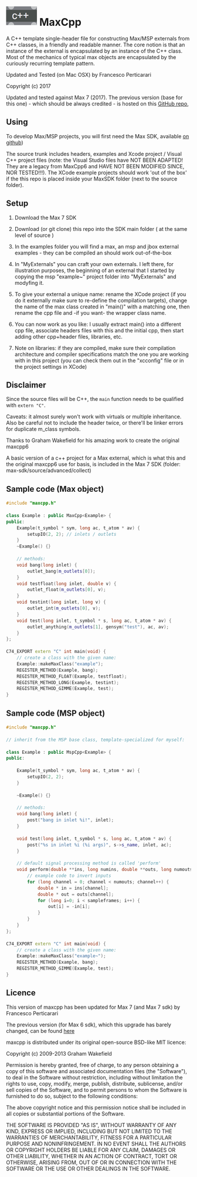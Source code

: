 ![logo](maxcpp.png) MaxCpp
==========================


A C++ template single-header file for constructing Max/MSP externals from C++ classes, in a friendly and readable manner. The core notion is that an instance of the external is encapsulated by an instance of the C++ class. Most of the mechanics of typical max objects are encapsulated by the curiously recurring template pattern.

Updated and Tested (on Mac OSX) by Francesco Perticarari

Copyright (c) 2017

Updated and tested against Max 7 (2017). 
The previous version (base for this one) - which should be always credited - is hosted on this [GitHub repo](https://github.com/grrrwaaa/maxcpp), 

## Using

To develop Max/MSP projects, you will first need the Max SDK, available [on github](https://github.com/Cycling74/max-sdk))

The source trunk includes headers, examples and Xcode project / Visual C++ project files (note: the Visual Studio files have NOT BEEN ADAPTED! They are a legacy from MaxCpp6 and HAVE NOT BEEN MODIFIED SINCE, NOR TESTED!!!). The XCode example projects should work 'out of the box' if the this repo is placed inside your MaxSDK folder (next to the source folder). 

## Setup

1) Download the Max 7 SDK

2) Download (or git clone) this repo into the SDK main folder ( at the same level of source )

3) In the examples folder you will find a max, an msp and jbox external examples - they can be compiled an should work out-of-the-box

4) In "MyExternals" you can craft your own externals. I left there, for illustration purposes, the beginning of an external that I started by copying the msp "example~" project folder into "MyExternals" and modyfing it.

5) To give your external a unique name: rename the XCode project (if you do it externally make sure to re-define the compilation targets), change the name of the max class created in "main()" with a matching one, then rename the cpp file and -if you want- the wrapper class name.

6) You can now work as you like: I usually extract main() into a different cpp file, associate headers files with this and the initial cpp, then start adding other cpp+header files, libraries, etc. 

7) Note on libraries: if they are compiled, make sure their compilation architecture and compiler specifications match the one you are working with in this project (you can check them out in the "xcconfig" file or in the project settings in XCode)


## Disclaimer

Since the source files will be C++, the ```main``` function needs to be qualified with ```extern "C"```.

Caveats: it almost surely won't work with virtuals or multiple inheritance. Also be careful not to include the header twice, or there'll be linker errors for duplicate m_class symbols.

Thanks to Graham Wakefield for his amazing work to create the original maxcpp6

A basic version of a c++ project for a Max external, which is what this and the original maxcpp6 use for basis, is included in the Max 7 SDK (folder: max-sdk/source/advanced/collect)

## Sample code (Max object)

```cpp
#include "maxcpp.h"

class Example : public MaxCpp<Example> {
public:
	Example(t_symbol * sym, long ac, t_atom * av) { 
		setupIO(2, 2); // inlets / outlets
	}
	~Example() {}	
	
	// methods:
	void bang(long inlet) { 
		outlet_bang(m_outlets[0]);
	}
	void testfloat(long inlet, double v) { 
		outlet_float(m_outlets[0], v);
	}
	void testint(long inlet, long v) { 
		outlet_int(m_outlets[0], v);
	}
	void test(long inlet, t_symbol * s, long ac, t_atom * av) { 
		outlet_anything(m_outlets[1], gensym("test"), ac, av); 
	}
};

C74_EXPORT extern "C" int main(void) {
	// create a class with the given name:
	Example::makeMaxClass("example");
	REGISTER_METHOD(Example, bang);
	REGISTER_METHOD_FLOAT(Example, testfloat);
	REGISTER_METHOD_LONG(Example, testint);
	REGISTER_METHOD_GIMME(Example, test);
}
```

## Sample code (MSP object)

```cpp
#include "maxcpp.h"

// inherit from the MSP base class, template-specialized for myself:

class Example : public MspCpp<Example> {
public:

	Example(t_symbol * sym, long ac, t_atom * av) { 
		setupIO(2, 2); 
	}
	
	~Example() {}	
	
	// methods:
	void bang(long inlet) { 
		post("bang in inlet %i!", inlet); 
	}
	
	void test(long inlet, t_symbol * s, long ac, t_atom * av) { 
		post("%s in inlet %i (%i args)", s->s_name, inlet, ac);
	}
	
	// default signal processing method is called 'perform'
	void perform(double **ins, long numins, double **outs, long numouts, long sampleframes) {
		// example code to invert inputs
		for (long channel = 0; channel < numouts; channel++) {
			double * in = ins[channel];
			double * out = outs[channel];
			for (long i=0; i < sampleframes; i++) {
				out[i] = -in[i];
			}
		}
	}
};

C74_EXPORT extern "C" int main(void) {
	// create a class with the given name:
	Example::makeMaxClass("example~");
	REGISTER_METHOD(Example, bang);
	REGISTER_METHOD_GIMME(Example, test);
}
```

## Licence

This version of maxcpp has been updated for Max 7 (and Max 7 sdk) by Francesco Perticarari

The previous version (for Max 6 sdk), which this upgrade has barely changed, can be found [here](https://github.com/grrrwaaa/maxcpp)

maxcpp is distributed under its original open-source BSD-like MIT licence:

Copyright (c) 2009-2013 Graham Wakefield

Permission is hereby granted, free of charge, to any person obtaining a copy
of this software and associated documentation files (the "Software"), to deal
in the Software without restriction, including without limitation the rights
to use, copy, modify, merge, publish, distribute, sublicense, and/or sell
copies of the Software, and to permit persons to whom the Software is
furnished to do so, subject to the following conditions:

The above copyright notice and this permission notice shall be included in
all copies or substantial portions of the Software.

THE SOFTWARE IS PROVIDED "AS IS", WITHOUT WARRANTY OF ANY KIND, EXPRESS OR
IMPLIED, INCLUDING BUT NOT LIMITED TO THE WARRANTIES OF MERCHANTABILITY,
FITNESS FOR A PARTICULAR PURPOSE AND NONINFRINGEMENT. IN NO EVENT SHALL THE
AUTHORS OR COPYRIGHT HOLDERS BE LIABLE FOR ANY CLAIM, DAMAGES OR OTHER
LIABILITY, WHETHER IN AN ACTION OF CONTRACT, TORT OR OTHERWISE, ARISING FROM,
OUT OF OR IN CONNECTION WITH THE SOFTWARE OR THE USE OR OTHER DEALINGS IN
THE SOFTWARE.
